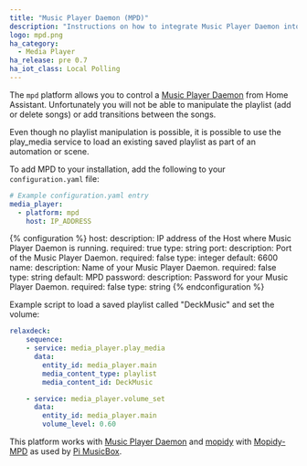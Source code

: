 ```yaml
---
title: "Music Player Daemon (MPD)"
description: "Instructions on how to integrate Music Player Daemon into Home Assistant."
logo: mpd.png
ha_category:
  - Media Player
ha_release: pre 0.7
ha_iot_class: Local Polling
---
```



The `mpd` platform allows you to control a [Music Player Daemon](http://www.musicpd.org/) from Home Assistant. Unfortunately you will not be able to manipulate the playlist (add or delete songs) or add transitions between the songs.

Even though no playlist manipulation is possible, it is possible to use the play_media service to load an existing saved playlist as part of an automation or scene.

To add MPD to your installation, add the following to your `configuration.yaml` file:

```yaml
# Example configuration.yaml entry
media_player:
  - platform: mpd
    host: IP_ADDRESS
```

{% configuration %}
host:
  description: IP address of the Host where Music Player Daemon is running.
  required: true
  type: string
port:
  description: Port of the Music Player Daemon.
  required: false
  type: integer
  default: 6600
name:
  description: Name of your Music Player Daemon.
  required: false
  type: string
  default: MPD
password:
  description: Password for your Music Player Daemon.
  required: false
  type: string
{% endconfiguration %}

Example script to load a saved playlist called "DeckMusic" and set the volume:

```yaml
relaxdeck:
    sequence:
    - service: media_player.play_media
      data:
        entity_id: media_player.main
        media_content_type: playlist
        media_content_id: DeckMusic

    - service: media_player.volume_set
      data:
        entity_id: media_player.main
        volume_level: 0.60
```

This platform works with [Music Player Daemon](http://www.musicpd.org/) and [mopidy](https://www.mopidy.com/) with [Mopidy-MPD](https://docs.mopidy.com/en/latest/ext/mpd/) as used by [Pi MusicBox](http://www.pimusicbox.com/).

